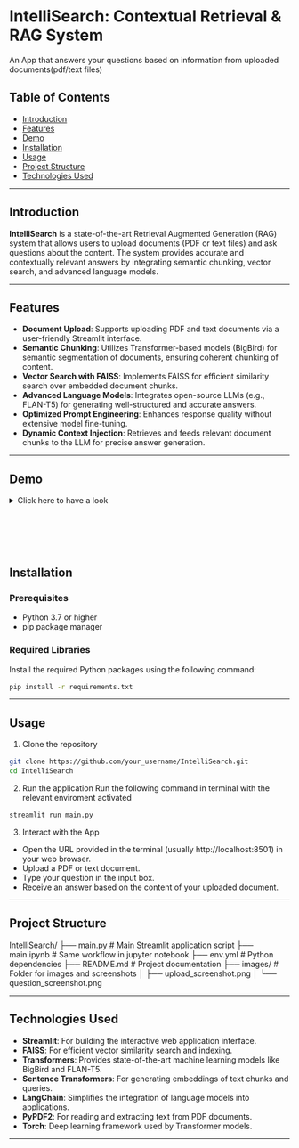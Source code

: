 # IntelliSearch: Contextual Retrieval & RAG System
An App that answers your questions based on information from uploaded documents(pdf/text files)

<!-- Replace with actual image path -->
<!-- ![IntelliSearch Logo](path_to_logo_image)  -->

## Table of Contents

- [Introduction](#introduction)
- [Features](#features)
- [Demo](#demo)
- [Installation](#installation)
- [Usage](#usage)
- [Project Structure](#project-structure)
- [Technologies Used](#technologies-used)
<!-- - [Contributing](#contributing)
- [License](#license)
- [Acknowledgements](#acknowledgements) -->

---

## Introduction

**IntelliSearch** is a state-of-the-art Retrieval Augmented Generation (RAG) system that allows users to upload documents (PDF or text files) and ask questions about the content. The system provides accurate and contextually relevant answers by integrating semantic chunking, vector search, and advanced language models.

---

## Features

- **Document Upload**: Supports uploading PDF and text documents via a user-friendly Streamlit interface.
- **Semantic Chunking**: Utilizes Transformer-based models (BigBird) for semantic segmentation of documents, ensuring coherent chunking of content.
- **Vector Search with FAISS**: Implements FAISS for efficient similarity search over embedded document chunks.
- **Advanced Language Models**: Integrates open-source LLMs (e.g., FLAN-T5) for generating well-structured and accurate answers.
- **Optimized Prompt Engineering**: Enhances response quality without extensive model fine-tuning.
- **Dynamic Context Injection**: Retrieves and feeds relevant document chunks to the LLM for precise answer generation.

---

## Demo
<details>
<summary>Click here to have a look</summary>

<!-- Include screenshots or a GIF of the application in action -->

![Landing Page](images/1.png)

*Figure 1: Dashboard after opening the landing webpage.*

![Upload Document](images/2.png)

*Figure 2: Uploading a document through the Streamlit interface.*

![Processing Document](images/3.png)

*Figure 3: Asking a relevant question.*

![Ask Question](images/4.png)

*Figure 4: Receiving an answer based on the document's content.*
</details>

<br></br>
---

## Installation

### Prerequisites

- Python 3.7 or higher
- pip package manager

### Required Libraries

Install the required Python packages using the following command:

```bash
pip install -r requirements.txt
```

---

## Usage

1. Clone the repository
```bash
git clone https://github.com/your_username/IntelliSearch.git
cd IntelliSearch
```

2. Run the application
    Run the following command in terminal with the relevant enviroment activated
```bash
streamlit run main.py
```

3. Interact with the App

- Open the URL provided in the terminal (usually http://localhost:8501) in your web browser.
- Upload a PDF or text document.
- Type your question in the input box.
- Receive an answer based on the content of your uploaded document.

---


## Project Structure

IntelliSearch/
├── main.py                 # Main Streamlit application script
├── main.ipynb              # Same workflow in jupyter notebook
├── env.yml                 # Python dependencies
├── README.md               # Project documentation
├── images/                 # Folder for images and screenshots
│   ├── upload_screenshot.png
│   └── question_screenshot.png
<!-- └── models/                 # Pre-trained models (optional) -->

---

## Technologies Used

- **Streamlit**: For building the interactive web application interface.
- **FAISS**: For efficient vector similarity search and indexing.
- **Transformers**: Provides state-of-the-art machine learning models like BigBird and FLAN-T5.
- **Sentence Transformers**: For generating embeddings of text chunks and queries.
- **LangChain**: Simplifies the integration of language models into applications.
- **PyPDF2**: For reading and extracting text from PDF documents.
- **Torch**: Deep learning framework used by Transformer models.

---